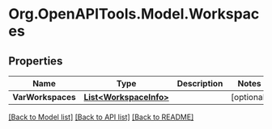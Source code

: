 # Org.OpenAPITools.Model.Workspaces

## Properties

Name | Type | Description | Notes
------------ | ------------- | ------------- | -------------
**VarWorkspaces** | [**List&lt;WorkspaceInfo&gt;**](WorkspaceInfo.md) |  | [optional] 

[[Back to Model list]](../README.md#documentation-for-models) [[Back to API list]](../README.md#documentation-for-api-endpoints) [[Back to README]](../README.md)


